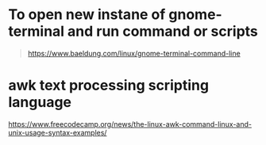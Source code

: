 
# To open new instane of gnome-terminal and run command or scripts
  >https://www.baeldung.com/linux/gnome-terminal-command-line
# awk text processing scripting language
https://www.freecodecamp.org/news/the-linux-awk-command-linux-and-unix-usage-syntax-examples/
